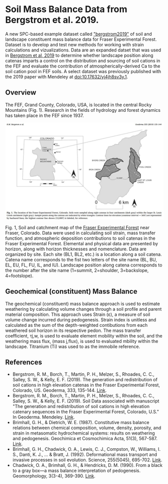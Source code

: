 # Soil Mass Balance Data from Bergstrom et al. 2019.

A new SPC-based example dataset called ["bergstrom2019"](https://github.com/ncss-tech/aqp/issues/298) of soil and landscape constituent mass balance data for Fraser Experimental Forest. Dataset is to develop and test new methods for working with strain calculations and vizualizations. Data are an expanded datset that was used in [Bergstrom et al, 2019](https://www.sciencedirect.com/science/article/pii/S0016706117314738) to determine whether landscape position along catenas imparts a control on the distribution and sourcing of soil cations in the FEF and evaluate the contribution of atmospherically-derived Ca to the soil cation pool in FEF soils. A select dataset was previously published with the 2019 paper with Mendeley at [doi:10.17632/yj4jh8sv3y.1](https://doi.org/10.17632/yj4jh8sv3y.1).

## Overview

The FEF, Grand County, Colorado, USA, is located in the central Rocky Mountains (Fig. 1). Research in the fields of hydrology and forest dynamics has taken place in the FEF since 1937. 

![Fraser Site Map](https://github.com/swsalley/bergstrom2019/blob/main/map.jpg?raw=true)

Fig. 1,  Soil and catchment map of the [Fraser Experimental Forest](https://www.fs.usda.gov/main/fraser/home) near Fraser, Colorado. Data were used in calculating soil strain, mass transfer function, and atmospheric deposition contributions to soil catenas in the Fraser Experimental Forest. Elemental and physical data are presented by horizon, along with horizon thicknesses and nomenclature. Data are organized by site. Each site (BL1, BL2, etc.) is a location along a soil catena. Catena name corresponds to the fist two letters of the site name (BL, BU, EL, EU, FL, FU, IL, and IU). Landscape position along catena corresponds to the number after the site name (1=summit, 2=shoulder, 3=backslope, 4=footslope). 

## Geochemical (constituent) Mass Balance

The geochemical (constituent) mass balance approach is used to estimate weathering by calculating volume changes through a soil profile and parent material composition. This approach uses Strain (ε), a measure of soil volume change incurred during pedogenesis. Strain index is unitless and calculated as the sum of the depth-weighted contibutions from each weathered soil horizon in its respective pedon. The mass transfer coefficient, τj,w, is used to evaluate element mobility within the soil, and the weathering mass flux, (mass j,flux), is used to evaluated mbility within the landscape. Titranium (Ti) was used to as the immobile reference. 

## References

- Bergstrom, R. M., Borch, T., Martin, P. H., Melzer, S., Rhoades, C. C., Salley, S. W., & Kelly, E. F. (2019). The generation and redistribution of soil cations in high elevation catenas in the Fraser Experimental Forest, Colorado, US. Geoderma, 333, 135-144. [Link](https://doi.org/10.1016/0016-7037(87)90070-6).
- Bergstrom, R. M., Borch, T., Martin, P. H., Melzer, S., Rhoades, C. C., Salley, S. W., & Kelly, E. F. (2019). Soil Data associated with manuscript "The generation and redistribution of soil cations in high elevation catenary sequences in the Fraser Experimental Forest, Colorado, U.S." In Geoderma. Mendeley. [Link](https://doi.org/10.17632/yj4jh8sv3y.1).
- Brimhall, G. H., & Dietrich, W. E. (1987). Constitutive mass balance relations between chemical composition, volume, density, porosity, and strain in metasomatic hydrochemical systems: results on weathering and pedogenesis. Geochimica et Cosmochimica Acta, 51(3), 567-587. [Link]( https://doi.org/10.1016/0016-7037(87)90070-6).
- Brimhall, G. H., Chadwick, O. A., Lewis, C. J., Compston, W., Williams, I. S., Danti, K. J., ... & Bratt, J. (1992). Deformational mass transport and invasive processes in soil evolution. Science, 255(5045), 695-702. [Link](https://doi.org/10.1126/science.255.5045.695).
- Chadwick, O. A., Brimhall, G. H., & Hendricks, D. M. (1990). From a black to a gray box—a mass balance interpretation of pedogenesis. Geomorphology, 3(3-4), 369-390. [Link](https://doi.org/10.1016/0169-555X(90)90012-F).
